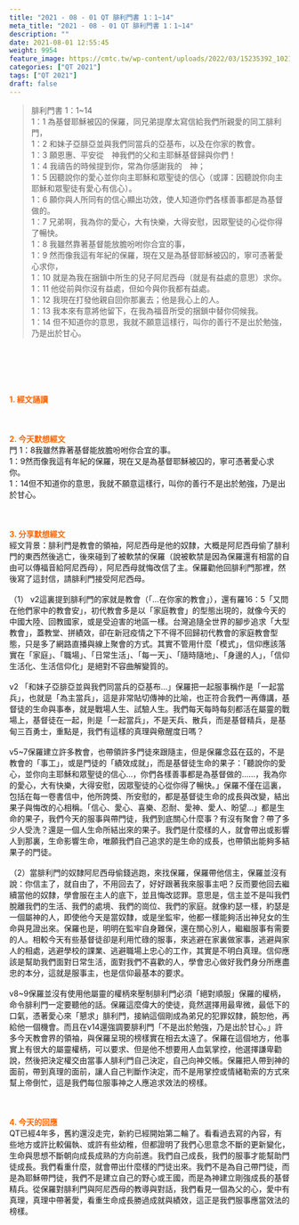 ```yaml
---
title: "2021 - 08 - 01 QT 腓利門書 1：1~14"
meta_title: "2021 - 08 - 01 QT 腓利門書 1：1~14"
description: ""
date: 2021-08-01 12:55:45
weight: 9954
feature_image: https://cmtc.tw/wp-content/uploads/2022/03/15235392_10211799862337740_180693556567566654_o-1.webp
categories: ["QT 2021"]
tags: ["QT 2021"]
draft: false
---
```


<blockquote>腓利門書 1：1~14<br />
1：1 為基督耶穌被囚的保羅，同兄弟提摩太寫信給我們所親愛的同工腓利門，<br />
1：2 和妹子亞腓亞並與我們同當兵的亞基布，以及在你家的教會。<br />
1：3 願恩惠、平安從　神我們的父和主耶穌基督歸與你們！<br />
1：4 我禱告的時候提到你，常為你感謝我的　神；<br />
1：5 因聽說你的愛心並你向主耶穌和眾聖徒的信心（或譯：因聽說你向主耶穌和眾聖徒有愛心有信心）。<br />
1：6 願你與人所同有的信心顯出功效，使人知道你們各樣善事都是為基督做的。<br />
1：7 兄弟啊，我為你的愛心，大有快樂，大得安慰，因眾聖徒的心從你得了暢快。<br />
1：8 我雖然靠著基督能放膽吩咐你合宜的事，<br />
1：9 然而像我這有年紀的保羅，現在又是為基督耶穌被囚的，寧可憑著愛心求你，<br />
1：10 就是為我在捆鎖中所生的兒子阿尼西母（就是有益處的意思）求你。<br />
1：11 他從前與你沒有益處，但如今與你我都有益處。<br />
1：12 我現在打發他親自回你那裏去；他是我心上的人。<br />
1：13 我本來有意將他留下，在我為福音所受的捆鎖中替你伺候我。<br />
1：14 但不知道你的意思，我就不願意這樣行，叫你的善行不是出於勉強，乃是出於甘心。</blockquote><br />
&nbsp;<br />
<br />
&nbsp;<br />
<br />
<span style="color: #ff6600;"><strong>1. </strong><strong>經文誦讀</strong></span><br />
<br />
<span style="color: #ff6600;"><strong> </strong></span><br />
<br />
<span style="color: #ff6600;"><strong>2. 今天默想</strong><strong>經文<br />
</strong></span>門 1：8我雖然靠著基督能放膽吩咐你合宜的事。<br />
1：9然而像我這有年紀的保羅，現在又是為基督耶穌被囚的，寧可憑著愛心求你。<br />
1：14但不知道你的意思，我就不願意這樣行，叫你的善行不是出於勉強，乃是出於甘心。<br />
<br />
&nbsp;<br />
<br />
<span style="color: #ff6600;"><strong>3. 分享默想經文<br />
</strong></span>經文背景：腓利門是教會的領袖，阿尼西母是他的奴隸，大概是阿尼西母偷了腓利門的東西然後逃亡，後來碰到了被軟禁的保羅（說被軟禁是因為保羅還有相當的自由可以傳福音給阿尼西母），阿尼西母就悔改信了主。保羅勸他回腓利門那裡，然後寫了這封信，請腓利門接受阿尼西母。<br />
<br />
（1） v2這裏提到腓利門的家就是教會（「…在你家的教會」），還有羅16：5「又問在他們家中的教會安」，初代教會多是以「家庭教會」的型態出現的，就像今天的中國大陸、回教國家，或是受迫害的地區一樣。台灣追隨全世界的腳步追求「大型教會」，蓋教堂、拼績效，卻在新冠疫情之下不得不回歸初代教會的家庭教會型態，只是多了網路直播與線上聚會的方式。其實不管用什麼「模式」，信仰應該落實在「家庭」、「職場」、「日常生活」、「每一天」、「隨時隨地」、「身邊的人」，「信仰生活化、生活信仰化」是絕對不容曲解變質的。<br />
<br />
v2 「和妹子亞腓亞並與我們同當兵的亞基布…」保羅把一起服事稱作是「一起當兵」，也就是「為主當兵」，這是非常貼切傳神的比喻，也正符合我們一再傳講，基督徒的生命與事奉，就是戰場人生、試驗人生。我們每天每時每刻都活在屬靈的戰場上，基督徒在一起，則是「一起當兵」，不是天兵、散兵，而是基督精兵，是基甸三百勇士，重點是，我們有這樣的真理與儆醒度日嗎？<br />
<br />
v5~7保羅建立許多教會，也帶領許多門徒來跟隨主，但是保羅念茲在茲的，不是教會的「事工」，或是門徒的「績效成就」，而是基督徒生命的果子：「聽說你的愛心，並你向主耶穌和眾聖徒的信心…，你們各樣善事都是為基督做的……，我為你的愛心，大有快樂，大得安慰，因眾聖徒的心從你得了暢快。」保羅不僅在這裏，包括在每一卷書信中，他所誇獎、所安慰的，都是基督徒生命的成長與改變，結出果子與悔改的心相稱。「信心、愛心、喜樂、忍耐、愛神、愛人、盼望…」都是生命的果子，我們今天的服事與帶門徒，我們到底關心什麼事？有沒有聚會？帶了多少人受洗？還是一個人生命所結出來的果子。我們是什麼樣的人，就會帶出或影響人到那裏，生命影響生命，唯願我們自己追求的是生命的成長，也帶領出能夠多結果子的門徒。<br />
<br />
（2）當腓利門的奴隸阿尼西母偷錢逃跑，來找保羅，保羅帶他信主，保羅並沒有說：你信主了，就自由了，不用回去了，好好跟著我來服事主吧？反而要他回去繼續當他的奴隸，學會服在主人的底下，並且悔改認罪。意思是，信主並不是叫我們脫離我們的生活、我們的處境、我們的崗位、我們的家庭。就像約瑟一樣，約瑟是一個屬神的人，即使他今天是當奴隸，或是坐監牢，他都一樣能夠活出神兒女的生命與見證出來。保羅也是，明明在監牢自身難保，還在關心別人，繼繼服事有需要的人。相較今天有些基督徒卻是利用忙碌的服事，來逃避在家裏做家事，逃避與家人的相處，逃避學校的課業、逃避職場上忠心的工作，其實是不明白真理。信仰應該是幫助我們面對日常生活，面對我們不喜歡的人，學會忠心做好我們身分所應盡忠的本分，這就是服事主，也是信仰最基本的要求。<br />
<br />
v8~9保羅並沒有使用他屬靈的權柄來壓制腓利門必須「絕對順服」保羅的權柄，命令腓利門一定要聽他的話。保羅這麼偉大的使徒，竟然選擇用最卑微，最低下的口氣，憑著愛心來「懇求」腓利門，接納這個剛成為弟兄的犯罪奴隸，饒恕他，再給他一個機會。而且在v14還強調要腓利門「不是出於勉強，乃是出於甘心。」許多今天教會界的領袖，與保羅呈現的榜樣實在相去太遠了。保羅在這個地方，他事實上有很大的屬靈權柄，可以要求、但是他不想要用人血氣掌控，他選擇謙卑勸說，然後把決定權交由當事人腓利門自己決定，自己向神交帳。保羅把人帶到神的面前，帶到真理的面前，讓人自己判斷作決定，而不是用掌控或情緒勒索的方式來幫上帝倒忙，這是我們每位服事神之人應追求效法的榜樣。<br />
<br />
&nbsp;<br />
<br />
<span style="color: #ff6600;"><strong>4. 今天的回應<br />
</strong></span>QT已經4年多，舊約還沒走完，新約已經開始第二輪了。看看過去寫的內容，有些地方或許比較偏執、或許有些幼稚，但都證明了我們心思意念不斷的更新變化，生命與思想不斷朝向成長成熟的方向前進。我們自己成長，我們的服事才能幫助門徒成長。我們看重什麼，就會帶出什麼樣的門徒出來。我們不是為自己帶門徒，而是為耶穌帶門徒，我們不是建立自己的野心或王國，而是為神建立剛強成長的基督精兵。從保羅對腓利門與阿尼西母的教導與對話，我們看見一個為父的心，愛中有真理，真理中帶著愛，看重生命成長勝過成就與績效，這正是我們服事應當效法的榜樣。<br />
<br />
&nbsp;
        